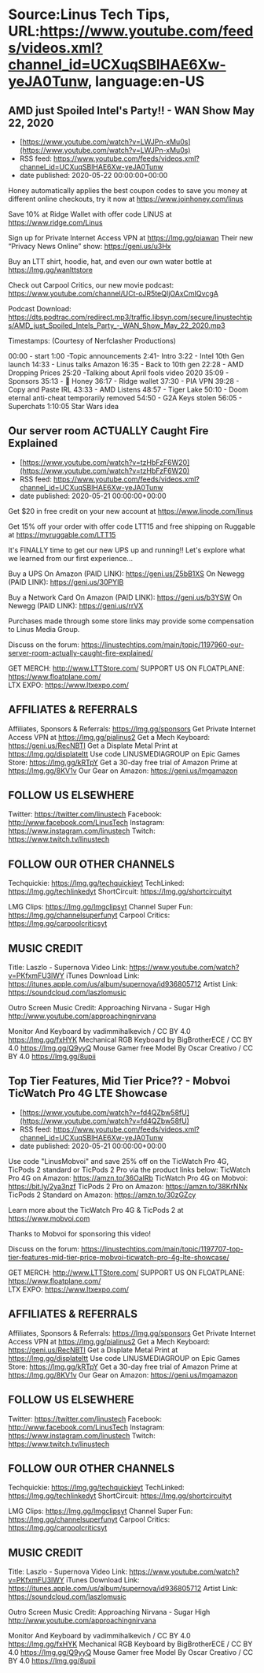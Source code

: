 # Source:Linus Tech Tips, URL:https://www.youtube.com/feeds/videos.xml?channel_id=UCXuqSBlHAE6Xw-yeJA0Tunw, language:en-US

## AMD just Spoiled Intel's Party!! - WAN Show May 22, 2020
 - [https://www.youtube.com/watch?v=LWJPn-xMu0s](https://www.youtube.com/watch?v=LWJPn-xMu0s)
 - RSS feed: https://www.youtube.com/feeds/videos.xml?channel_id=UCXuqSBlHAE6Xw-yeJA0Tunw
 - date published: 2020-05-22 00:00:00+00:00

Honey automatically applies the best coupon codes to save you money at different online checkouts, try it now at https://www.joinhoney.com/linus 

Save 10% at Ridge Wallet with offer code LINUS at https://www.ridge.com/Linus 

Sign up for Private Internet Access VPN at https://lmg.gg/piawan 
Their new “Privacy News Online” show: https://geni.us/u3Hx

Buy an LTT shirt, hoodie, hat, and even our own water bottle at https://lmg.gg/wanlttstore

Check out Carpool Critics, our new movie podcast: https://www.youtube.com/channel/UCt-oJR5teQIjOAxCmIQvcgA

Podcast Download: https://dts.podtrac.com/redirect.mp3/traffic.libsyn.com/secure/linustechtips/AMD_just_Spoiled_Intels_Party_-_WAN_Show_May_22_2020.mp3

Timestamps: (Courtesy of Nerfclasher Productions)

00:00 - start
1:00 -Topic announcements 
2:41- Intro 
3:22 - Intel 10th Gen launch 
14:33 - Linus talks Amazon 
16:35 - Back to 10th gen 
22:28 - AMD Dropping Prices 
25:20 -Talking about April fools video 2020 
35:09 - Sponsors
35:13 - 🍯 Honey 
36:17 - Ridge wallet
37:30 - PIA VPN 
39:28 - Copy and Paste IRL 
43:33 - AMD Listens 
48:57 - Tiger Lake
50:10 - Doom eternal anti-cheat temporarily removed 
54:50 - G2A Keys stolen 
56:05 - Superchats 
1:10:05 Star Wars idea

## Our server room ACTUALLY Caught Fire Explained
 - [https://www.youtube.com/watch?v=tzHbFzF6W20](https://www.youtube.com/watch?v=tzHbFzF6W20)
 - RSS feed: https://www.youtube.com/feeds/videos.xml?channel_id=UCXuqSBlHAE6Xw-yeJA0Tunw
 - date published: 2020-05-21 00:00:00+00:00

Get $20 in free credit on your new account at https://www.linode.com/linus

Get 15% off your order with offer code LTT15 and free shipping on Ruggable at https://myruggable.com/LTT15

It's FINALLY time to get our new UPS up and running!! Let's explore what we learned from our first experience...

Buy a UPS
On Amazon (PAID LINK): https://geni.us/Z5bB1XS
On Newegg (PAID LINK): https://geni.us/30PYIB

Buy a Network Card
On Amazon (PAID LINK): https://geni.us/b3YSW
On Newegg (PAID LINK): https://geni.us/rrVX

Purchases made through some store links may provide some compensation to Linus Media Group.

Discuss on the forum: https://linustechtips.com/main/topic/1197960-our-server-room-actually-caught-fire-explained/


GET MERCH: http://www.LTTStore.com/
SUPPORT US ON FLOATPLANE: https://www.floatplane.com/  
LTX EXPO: https://www.ltxexpo.com/   

AFFILIATES & REFERRALS
---------------------------------------------------
Affiliates, Sponsors & Referrals: https://lmg.gg/sponsors
Get Private Internet Access VPN at https://lmg.gg/pialinus2
Get a Mech Keyboard: https://geni.us/RecNBTI
Get a Displate Metal Print at https://lmg.gg/displateltt
Use code LINUSMEDIAGROUP on Epic Games Store: https://lmg.gg/kRTpY
Get a 30-day free trial of Amazon Prime at https://lmg.gg/8KV1v
Our Gear on Amazon: https://geni.us/lmgamazon
 
FOLLOW US ELSEWHERE
---------------------------------------------------  
Twitter: https://twitter.com/linustech
Facebook: http://www.facebook.com/LinusTech
Instagram: https://www.instagram.com/linustech
Twitch: https://www.twitch.tv/linustech

FOLLOW OUR OTHER CHANNELS
---------------------------------------------------  
Techquickie: https://lmg.gg/techquickieyt
TechLinked: https://lmg.gg/techlinkedyt
ShortCircuit: https://lmg.gg/shortcircuityt

LMG Clips: https://lmg.gg/lmgclipsyt
Channel Super Fun: https://lmg.gg/channelsuperfunyt
Carpool Critics: https://lmg.gg/carpoolcriticsyt

MUSIC CREDIT
---------------------------------------------------  
Title: Laszlo - Supernova
Video Link: https://www.youtube.com/watch?v=PKfxmFU3lWY
iTunes Download Link: https://itunes.apple.com/us/album/supernova/id936805712
Artist Link: https://soundcloud.com/laszlomusic

Outro Screen Music Credit: Approaching Nirvana - Sugar High http://www.youtube.com/approachingnirvana

Monitor And Keyboard by vadimmihalkevich / CC BY 4.0 https://lmg.gg/fxHYK 
Mechanical RGB Keyboard by BigBrotherECE / CC BY 4.0 https://lmg.gg/Q9yyQ 
Mouse Gamer free Model By Oscar Creativo / CC BY 4.0 https://lmg.gg/8upii

## Top Tier Features, Mid Tier Price?? - Mobvoi TicWatch Pro 4G LTE Showcase
 - [https://www.youtube.com/watch?v=fd4QZbw58fU](https://www.youtube.com/watch?v=fd4QZbw58fU)
 - RSS feed: https://www.youtube.com/feeds/videos.xml?channel_id=UCXuqSBlHAE6Xw-yeJA0Tunw
 - date published: 2020-05-21 00:00:00+00:00

Use code "LinusMobvoi" and save 25% off on the TicWatch Pro 4G, TicPods 2 standard or TicPods 2 Pro via the product links below:
TicWatch Pro 4G on Amazon: https://amzn.to/36OaIRb
TicWatch Pro 4G on Mobvoi: https://bit.ly/2ya3nzf
TicPods 2 Pro on Amazon: https://amzn.to/38KrNNx
TicPods 2 Standard on Amazon: https://amzn.to/30zGZcy

Learn more about the TicWatch Pro 4G & TicPods 2 at https://www.mobvoi.com

Thanks to Mobvoi for sponsoring this video!

Discuss on the forum: https://linustechtips.com/main/topic/1197707-top-tier-features-mid-tier-price-mobvoi-ticwatch-pro-4g-lte-showcase/


GET MERCH: http://www.LTTStore.com/
SUPPORT US ON FLOATPLANE: https://www.floatplane.com/  
LTX EXPO: https://www.ltxexpo.com/   

AFFILIATES & REFERRALS
---------------------------------------------------
Affiliates, Sponsors & Referrals: https://lmg.gg/sponsors
Get Private Internet Access VPN at https://lmg.gg/pialinus2
Get a Mech Keyboard: https://geni.us/RecNBTI
Get a Displate Metal Print at https://lmg.gg/displateltt
Use code LINUSMEDIAGROUP on Epic Games Store: https://lmg.gg/kRTpY
Get a 30-day free trial of Amazon Prime at https://lmg.gg/8KV1v
Our Gear on Amazon: https://geni.us/lmgamazon
 
FOLLOW US ELSEWHERE
---------------------------------------------------  
Twitter: https://twitter.com/linustech
Facebook: http://www.facebook.com/LinusTech
Instagram: https://www.instagram.com/linustech
Twitch: https://www.twitch.tv/linustech

FOLLOW OUR OTHER CHANNELS
---------------------------------------------------  
Techquickie: https://lmg.gg/techquickieyt
TechLinked: https://lmg.gg/techlinkedyt
ShortCircuit: https://lmg.gg/shortcircuityt

LMG Clips: https://lmg.gg/lmgclipsyt
Channel Super Fun: https://lmg.gg/channelsuperfunyt
Carpool Critics: https://lmg.gg/carpoolcriticsyt

MUSIC CREDIT
---------------------------------------------------  
Title: Laszlo - Supernova
Video Link: https://www.youtube.com/watch?v=PKfxmFU3lWY
iTunes Download Link: https://itunes.apple.com/us/album/supernova/id936805712
Artist Link: https://soundcloud.com/laszlomusic

Outro Screen Music Credit: Approaching Nirvana - Sugar High http://www.youtube.com/approachingnirvana

Monitor And Keyboard by vadimmihalkevich / CC BY 4.0 https://lmg.gg/fxHYK 
Mechanical RGB Keyboard by BigBrotherECE / CC BY 4.0 https://lmg.gg/Q9yyQ 
Mouse Gamer free Model By Oscar Creativo / CC BY 4.0 https://lmg.gg/8upii

